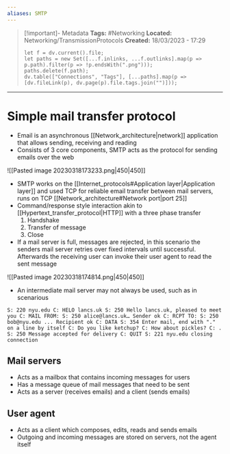 ```yaml
---
aliases: SMTP
---
```

> [!important]- Metadata
> **Tags:** #Networking 
> **Located:** Networking/TransmissionProtocols
> **Created:** 18/03/2023 - 17:29
> ```dataviewjs
> let f = dv.current().file;
> let paths = new Set([...f.inlinks, ...f.outlinks].map(p => p.path).filter(p => !p.endsWith(".png")));
> paths.delete(f.path);
> dv.table(["Connections", "Tags"], [...paths].map(p => [dv.fileLink(p), dv.page(p).file.tags.join("")]));
> ```

___
# Simple mail transfer protocol
- Email is an asynchronous [[Network_architecture|network]] application that allows sending, receiving and reading
- Consists of 3 core components, SMTP acts as the protocol for sending emails over the web

![[Pasted image 20230318173233.png|450|450]]

- SMTP works on the [[Internet_protocols#Application layer|Application layer]] and used TCP for reliable email transfer between mail servers, runs on TCP [[Network_architecture#Network port|port 25]]
- Command/response style interaction akin to [[Hypertext_transfer_protocol|HTTP]] with a three phase transfer 
    1. Handshake
    2. Transfer of message 
    3. Close 
- If a mail server is full, messages are rejected, in this scenario the senders mail server retries over fixed intervals until successful.  Afterwards the receiving user can invoke their user agent to read the sent message 

![[Pasted image 20230318174814.png|450|450]]

- An intermediate mail server may not always be used, such as in scenarious  


```
S: 220 nyu.edu C: HELO lancs.uk S: 250 Hello lancs.uk, pleased to meet you C: MAIL FROM: S: 250 alice@lancs.uk… Sender ok C: RCPT TO: S: 250 bob@nyu.edu ... Recipient ok C: DATA S: 354 Enter mail, end with "." on a line by itself C: Do you like ketchup? C: How about pickles? C: . S: 250 Message accepted for delivery C: QUIT S: 221 nyu.edu closing connection
```
## Mail servers 
- Acts as a mailbox that contains incoming messages for users
- Has a message queue of mail messages that need to be sent 
- Acts as a server (receives emails) and a client (sends emails)

## User agent 
- Acts as a client which composes, edits, reads and sends emails
- Outgoing and incoming messages are stored on servers, not the agent itself